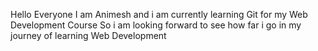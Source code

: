 Hello Everyone 
I am Animesh and i am currently learning  Git for my  Web Development Course
So i am looking forward to see how far i go in my journey of learning Web Development
